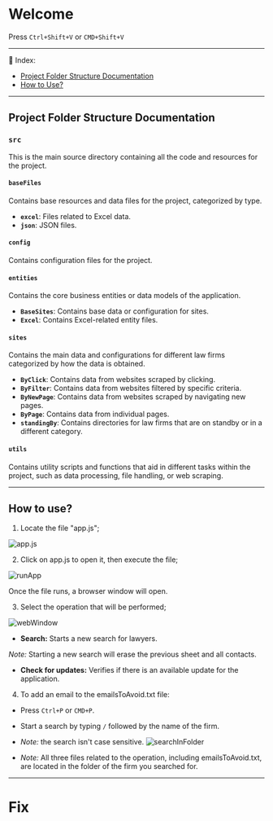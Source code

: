 # Welcome
Press `Ctrl+Shift+V` or `CMD+Shift+V`

---
<aside>
📎  Index:

- [Project Folder Structure Documentation](#project-folder-structure-documentation)
- [How to Use?](#how-to-use)
</aside>

---


## Project Folder Structure Documentation

### `src`
This is the main source directory containing all the code and resources for the project.

#### `baseFiles`
Contains base resources and data files for the project, categorized by type.
- **`excel`**: Files related to Excel data.
- **`json`**: JSON files.

#### `config`
Contains configuration files for the project.

#### `entities`
Contains the core business entities or data models of the application.
- **`BaseSites`**: Contains base data or configuration for sites.
- **`Excel`**: Contains Excel-related entity files.

#### `sites`
Contains the main data and configurations for different law firms categorized
by how the data is obtained.
- **`ByClick`**: Contains data from websites scraped by clicking.
- **`ByFilter`**: Contains data from websites filtered by specific criteria.
- **`ByNewPage`**: Contains data from websites scraped by navigating new pages.
- **`ByPage`**: Contains data from individual pages.
- **`standingBy`**: Contains directories for law firms that are on standby or
in a different category.

#### `utils`
Contains utility scripts and functions that aid in different tasks within the
project, such as data processing, file handling, or web scraping.

---
## How to use?
1. Locate the file "app.js";

![app.js](public/imgs/app.png)

2. Click on app.js to open it, then execute the file;

![runApp](public/imgs/runApp.png)

Once the file runs, a browser window will open.

3. Select the operation that will be performed;

![webWindow](public/imgs/webWindow.png)

- **Search:** Starts a new search for lawyers.

*Note:* Starting a new search will erase the previous sheet and all contacts.

- **Check for updates:** Verifies if there is an available update for the
application.

4. To add an email to the emailsToAvoid.txt file:
- Press `Ctrl+P` or `CMD+P`.
- Start a search by typing `/` followed by the name of the firm.
- *Note:* the search isn't case sensitive.
![searchInFolder](public/imgs/searchInFolder.png)

- *Note:* All three files related to the operation, including emailsToAvoid.txt,
are located in the folder of the firm you searched for.
---
# Fix
